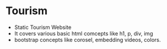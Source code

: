 # Tourism
* Static Tourism Website
* It covers various basic html comcepts like h1, p, div, img  
* bootstrap concepts like corosel, embedding videos, colors.
